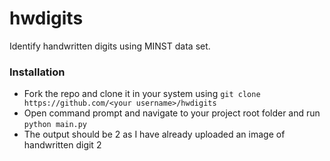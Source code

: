 # hwdigits
Identify handwritten digits using MINST data set.

### Installation

- Fork the repo and clone it in your system using `git clone https://github.com/<your username>/hwdigits`
- Open command prompt and navigate to your project root folder and run `python main.py`
- The output should be 2 as I have already uploaded an image of handwritten digit 2
